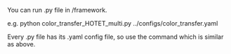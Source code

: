 You can run .py file in /framework.

e.g. 
python color_transfer_HOTET_multi.py ../configs/color_transfer.yaml

Every .py file has its .yaml config file, so use the command which is similar as above.
